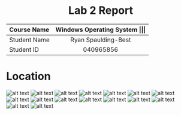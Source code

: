 <center> <h1> Lab 2 Report</h1> </center>

| **Course Name**  | **Windows Operating System \|\|\|**|
|:-------------| :-----------------------------:|
|Student Name  | Ryan Spaulding-Best            |
|Student ID    | 040965856                      |


# Location

![alt text](Screenshots/lab03-00.jpg)
![alt text](Screenshots/lab03-03.jpg)
![alt text](Screenshots/lab03-04.jpg)
![alt text](Screenshots/lab03-05.jpg)
![alt text](Screenshots/lab03-08.jpg)
![alt text](Screenshots/lab03-10.jpg)
![alt text](Screenshots/lab03-15.jpg)
![alt text](Screenshots/lab03-18.jpg)
![alt text](Screenshots/lab03-21.jpg)
![alt text](Screenshots/lab03-24.jpg)
![alt text](Screenshots/lab03-26.jpg)
![alt text](Screenshots/lab03-29.jpg)
![alt text](Screenshots/lab03-30.jpg)
![alt text](Screenshots/lab03-31.jpg)
![alt text](Screenshots/lab03-32.jpg)
![alt text](Screenshots/lab03-35.jpg)
